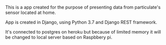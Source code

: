 This is a app created for the purpose of presenting data from particulate's sensor located at home. 

App is created in Django, using Python 3.7 and Django REST framework.

It's connected to postgres on heroku but because of limited memory it will be changed to local server based on Raspbbery pi.